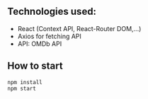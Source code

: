 ## Technologies used:  
- React (Context API, React-Router DOM,...)
- Axios for fetching API
- API: OMDb API

## How to start
```
npm install
npm start
```
